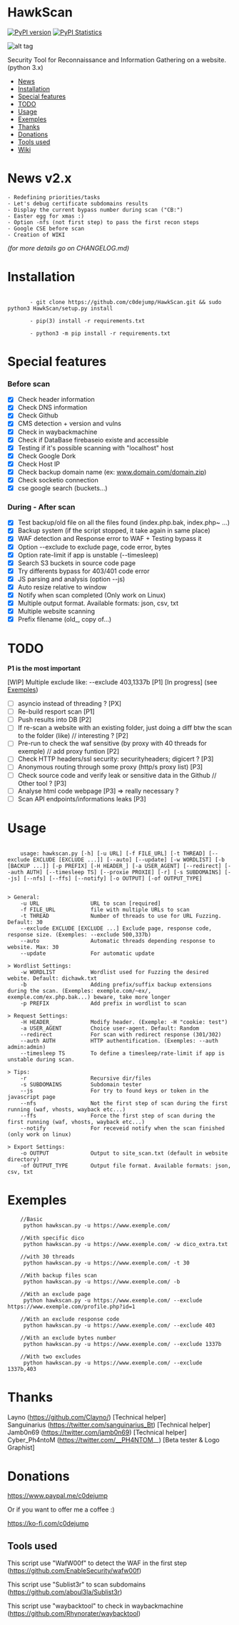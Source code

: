 # HawkScan

[![PyPI version](https://d25lcipzij17d.cloudfront.net/badge.svg?id=py&type=6&v=2.1&x2=0)](https://pypi.org/project/hawkscan)
[![PyPI Statistics](https://img.shields.io/pypi/dm/hawkscan.svg)](https://pypistats.org/packages/hawkscan)


![alt tag](https://github.com/c0dejump/HawkScan/blob/master/static/logo_hawkscan.jpeg)

Security Tool for Reconnaissance and Information Gathering on a website. (python 3.x)

- [News](https://github.com/c0dejump/HawkScan/#News)
- [Installation](https://github.com/c0dejump/HawkScan/#Installation)
- [Special features](https://github.com/c0dejump/HawkScan/#Special-features)
- [TODO](https://github.com/c0dejump/HawkScan/#todo)
- [Usage](https://github.com/c0dejump/HawkScan/#usage)
- [Exemples](https://github.com/c0dejump/HawkScan/#exemples)
- [Thanks](https://github.com/c0dejump/HawkScan/#thanks)
- [Donations](https://github.com/c0dejump/HawkScan/#donations)
- [Tools used](https://github.com/c0dejump/HawkScan/#tools-used)
- [Wiki](https://github.com/c0dejump/HawkScan/wiki)

# News v2.x
    - Redefining priorities/tasks
    - Let's debug certificate subdomains results
    - Display the current bypass number during scan ("CB:")
    - Easter egg for xmas :)
    - Option -nfs (not first step) to pass the first recon steps
    - Google CSE before scan
    - Creation of WIKI
*(for more details go on CHANGELOG.md)* 
 
# Installation
``` 

       - git clone https://github.com/c0dejump/HawkScan.git && sudo python3 HawkScan/setup.py install
       
       - pip(3) install -r requirements.txt 
    
       - python3 -m pip install -r requirements.txt

``` 

# Special features

### Before scan
 - [x] Check header information
 - [x] Check DNS information
 - [x] Check Github
 - [x] CMS detection + version and vulns
 - [x] Check in waybackmachine
 - [x] Check if DataBase firebaseio existe and accessible
 - [x] Testing if it's possible scanning with "localhost" host
 - [x] Check Google Dork 
 - [x] Check Host IP
 - [x] Check backup domain name (ex: www.domain.com/domain.zip)
 - [x] Check socketio connection
 - [x] cse google search (buckets...)

### During - After scan
 - [x] Test backup/old file on all the files found (index.php.bak, index.php~ ...)
 - [x] Backup system (if the script stopped, it take again in same place)
 - [x] WAF detection and Response error to WAF + Testing bypass it
 - [x] Option --exclude to exclude page, code error, bytes
 - [x] Option rate-limit if app is unstable (--timesleep)
 - [x] Search S3 buckets in source code page
 - [x] Try differents bypass for 403/401 code error
 - [x] JS parsing and analysis (option --js)
 - [x] Auto resize relative to window
 - [x] Notify when scan completed (Only work on Linux)
 - [x] Multiple output format. Available formats: json, csv, txt
 - [x] Multiple website scanning
 - [x] Prefix filename (old_, copy of...)
 
# TODO 
**P1 is the most important**

 [WIP] Multiple exclude like: --exclude 403,1337b [P1] [In progress] (see [Exemples](https://github.com/c0dejump/HawkScan/#exemples))
 - [ ] asyncio instead of threading ? [PX]
 - [ ] Re-build resport scan [P1]
 - [ ] Push results into DB [P2]
 - [ ] If re-scan a website with an existing folder, just doing a diff btw the scan to the folder (like) // interesting ? [P2]
 - [ ] Pre-run to check the waf sensitive (by proxy with 40 threads for exemple) // add proxy funtion [P2]
 - [ ] Check HTTP headers/ssl security: securityheaders; digicert ? [P3]
 - [ ] Anonymous routing through some proxy (http/s proxy list) [P3]
 - [ ] Check source code and verify leak or sensitive data in the Github // Other tool ? [P3]
 - [ ] Analyse html code webpage [P3] => really necessary ?
 - [ ] Scan API endpoints/informations leaks [P3]

# Usage
  
```
     
    usage: hawkscan.py [-h] [-u URL] [-f FILE_URL] [-t THREAD] [--exclude EXCLUDE [EXCLUDE ...]] [--auto] [--update] [-w WORDLIST] [-b [BACKUP ...]] [-p PREFIX] [-H HEADER_] [-a USER_AGENT] [--redirect] [--auth AUTH] [--timesleep TS] [--proxie PROXIE] [-r] [-s SUBDOMAINS] [--js] [--nfs] [--ffs] [--notify] [-o OUTPUT] [-of OUTPUT_TYPE]    
 
```

``` 
> General:
    -u URL                URL to scan [required]
    -f FILE_URL           file with multiple URLs to scan
    -t THREAD             Number of threads to use for URL Fuzzing. Default: 30
    --exclude EXCLUDE [EXCLUDE ...] Exclude page, response code, response size. (Exemples: --exclude 500,337b)   
    --auto                Automatic threads depending response to website. Max: 30
    --update              For automatic update

> Wordlist Settings:
    -w WORDLIST           Wordlist used for Fuzzing the desired webite. Default: dichawk.txt     
    -b                    Adding prefix/suffix backup extensions during the scan. (Exemples: exemple.com/~ex/, exemple.com/ex.php.bak...) beware, take more longer
    -p PREFIX             Add prefix in wordlist to scan

> Request Settings:             
    -H HEADER_            Modify header. (Exemple: -H "cookie: test")    
    -a USER_AGENT         Choice user-agent. Default: Random    
    --redirect            For scan with redirect response (301/302)      
    --auth AUTH           HTTP authentification. (Exemples: --auth admin:admin)               
    --timesleep TS        To define a timesleep/rate-limit if app is unstable during scan.

> Tips:            
    -r                    Recursive dir/files      
    -s SUBDOMAINS         Subdomain tester         
    --js                  For try to found keys or token in the javascript page
    --nfs                 Not the first step of scan during the first running (waf, vhosts, wayback etc...)    
    --ffs                 Force the first step of scan during the first running (waf, vhosts, wayback etc...)              
    --notify              For receveid notify when the scan finished (only work on linux)

> Export Settings:                    
    -o OUTPUT             Output to site_scan.txt (default in website directory)     
    -of OUTPUT_TYPE       Output file format. Available formats: json, csv, txt           
```

# Exemples

```
    //Basic
     python hawkscan.py -u https://www.exemple.com/

    //With specific dico
     python hawkscan.py -u https://www.exemple.com/ -w dico_extra.txt

    //with 30 threads
     python hawkscan.py -u https://www.exemple.com/ -t 30

    //With backup files scan
     python hawkscan.py -u https://www.exemple.com/ -b

    //With an exclude page
     python hawkscan.py -u https://www.exemple.com/ --exclude https://www.exemple.com/profile.php?id=1

    //With an exclude response code
     python hawkscan.py -u https://www.exemple.com/ --exclude 403

    //With an exclude bytes number
     python hawkscan.py -u https://www.exemple.com/ --exclude 1337b 

    //With two excludes
     python hawkscan.py -u https://www.exemple.com/ --exclude 1337b,403

```

# Thanks
Layno (https://github.com/Clayno/) [Technical helper]      
Sanguinarius (https://twitter.com/sanguinarius_Bt) [Technical helper]  
Jamb0n69 (https://twitter.com/jamb0n69) [Technical helper]           
Cyber_Ph4ntoM (https://twitter.com/__PH4NTOM__) [Beta tester & Logo Graphist]


# Donations

https://www.paypal.me/c0dejump

Or if you want to offer me a coffee :)

https://ko-fi.com/c0dejump

## Tools used

This script use "WafW00f" to detect the WAF in the first step (https://github.com/EnableSecurity/wafw00f)

This script use "Sublist3r" to scan subdomains (https://github.com/aboul3la/Sublist3r)

This script use "waybacktool" to check in waybackmachine (https://github.com/Rhynorater/waybacktool)
